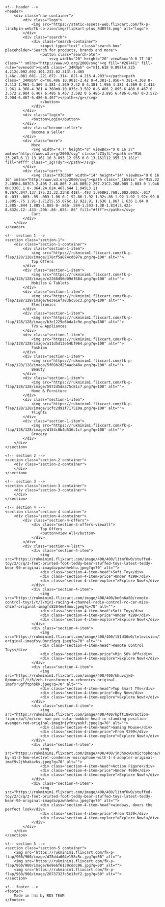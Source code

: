 
<!DOCTYPE html>
<html lang="en">
<head>
    <meta charset="UTF-8">
    <meta http-equiv="X-UA-Compatible" content="IE=edge">
    <meta name="viewport" content="width=device-width, initial-scale=1.0">
    <title>RDS TEAM </title>
    <link rel="shortcut icon" href="https://static-assets-web.flixcart.com/www/promos/new/20150528-140547-favicon-retina.ico" type="image/x-icon">
    <link rel="stylesheet" href="style.css">
</head>
<body>

    <!-- header -->
    <header>
        <div class="nav-container">
            <div class="logo">
                <img src="https://static-assets-web.flixcart.com/fk-p-linchpin-web/fk-cp-zion/img/flipkart-plus_8d85f4.png" alt="logo">
            </div>
            <div class="search">
                <div class="search-container">
                    <input type="text" class="search-box" placeholder="Search for products, brands and more">
                    <button class="search-btn">
                        <svg width="20" height="20" viewBox="0 0 17 18" class="" xmlns="http://www.w3.org/2000/svg"><g fill="#2874F1" fill-rule="evenodd"><path class="_34RNph" d="m11.618 9.897l4.225 4.212c.092.092.101.232.02.313l-1.465 1.46c-.081.081-.221.072-.314-.02l-4.216-4.203"></path><path class="_34RNph" d="m6.486 10.901c-2.42 0-4.381-1.956-4.381-4.368 0-2.413 1.961-4.369 4.381-4.369 2.42 0 4.381 1.956 4.381 4.369 0 2.413-1.961 4.368-4.381 4.368m0-10.835c-3.582 0-6.486 2.895-6.486 6.467 0 3.572 2.904 6.467 6.486 6.467 3.582 0 6.486-2.895 6.486-6.467 0-3.572-2.904-6.467-6.486-6.467"></path></g></svg>
                    </button>
                </div>
            </div>
            <div class="login">
                <button>Login</button>
            </div>
            <div class="become-seller">
                Become a Seller
            </div>
            <div class="more">
                More
                <svg width="4.7" height="8" viewBox="0 0 16 27" xmlns="http://www.w3.org/2000/svg" class="zZ3yfL"><path d="M16 23.207L6.11 13.161 16 3.093 12.955 0 0 13.161l12.955 13.161z" fill="#fff" class="_2gTTdy"></path></svg>
            </div>
            <div class="cart">
                <svg class="V3C5bO" width="14" height="14" viewBox="0 0 16 16" xmlns="http://www.w3.org/2000/svg"><path class="_1bS9ic" d="M15.32 2.405H4.887C3 2.405 2.46.805 2.46.805L2.257.21C2.208.085 2.083 0 1.946 0H.336C.1 0-.064.24.024.46l.644 1.945L3.11 9.767c.047.137.175.23.32.23h8.418l-.493 1.958H3.768l.002.003c-.017 0-.033-.003-.05-.003-1.06 0-1.92.86-1.92 1.92s.86 1.92 1.92 1.92c.99 0 1.805-.75 1.91-1.712l5.55.076c.12.922.91 1.636 1.867 1.636 1.04 0 1.885-.844 1.885-1.885 0-.866-.584-1.593-1.38-1.814l2.423-8.832c.12-.433-.206-.86-.655-.86" fill="#fff"></path></svg>
                Cart
            </div>
        </div>
    </header>

    <!-- section 1 -->
    <section class="section-1">
        <div class="section-1-container">
            <div class="section-1-item">
                <img src="https://rukminim1.flixcart.com/fk-p-flap/128/128/image/178cf5a874cd697a.png?q=100" alt="">
                Top Offers
            </div>
            <div class="section-1-item">
                <img src="https://rukminim1.flixcart.com/fk-p-flap/128/128/image/e2268d56d09df684.png?q=100" alt="">
                Mobiles & Tablets
            </div>
            <div class="section-1-item">
                <img src="https://rukminim1.flixcart.com/fk-p-flap/128/128/image/6e3e1efa83bc56c3.png?q=100" alt="">
                Electronics
            </div>
            <div class="section-1-item">
                <img src="https://rukminim1.flixcart.com/fk-p-flap/128/128/image/b3e1225e6bda1c9e.png?q=100" alt="">
                TVs & Appliances
            </div>
            <div class="section-1-item">
                <img src="https://rukminim1.flixcart.com/fk-p-flap/128/128/image/a11d5d13e54bf964.png?q=100" alt="">
                Fashion
            </div>
            <div class="section-1-item">
                <img src="https://rukminim1.flixcart.com/fk-p-flap/128/128/image/5f09b2d254acb48a.png?q=100" alt="">
                Beauty
            </div>
            <div class="section-1-item">
                <img src="https://rukminim1.flixcart.com/fk-p-flap/128/128/image/5972d5da375c81c7.png?q=100" alt="">
                Home & Furniture
            </div>
            <div class="section-1-item">
                <img src="https://rukminim1.flixcart.com/fk-p-flap/128/128/image/1cfc2d91f717510a.png?q=100" alt="">
                Flights
            </div>
            <div class="section-1-item">
                <img src="https://rukminim1.flixcart.com/fk-p-flap/128/128/image/d154c0b4d536c1cf.png?q=100" alt="">
                Grocery
            </div>
        </div>
    </section>

    <!-- section 2 -->
    <section class="section-2 container">
        <div class="section-2-container">
        </div>
    </section>

    <!-- section 3 -->
    <section class="section-3 container">
        <div class="section-3-container">
        </div>
    </section>

    <!-- section 4 -->
    <section class="section-4 container">
        <div class="section-4-container">
            <div class="section-4-offers">
                <div class="section-4-offers-viewall">
                    Top Offers
                    <button>View All</button>
                </div>
            </div>
            <div class="section-4-list">
                <div class="section-4-item">
                    <img src="https://rukminim1.flixcart.com/image/400/400/l1tmf0w0/stuffed-toy/2/c/q/3-feet-printed-foot-teddy-bear-stuffed-toys-latest-teddy-bear-90-original-imagdazpzwhhvkhu.jpeg?q=70" alt="">
                    <div class="section-4-item-head">Soft Toy</div>
                    <div class="section-4-item-price">Under ₹299</div>
                    <div class="section-4-item-explore">Explore Now!</div>
                </div>
                <div class="section-4-item">
                    <img src="https://rukminim1.flixcart.com/image/400/400/kn0n6a80/remote-control-toy/i/t/l/mini-racing-4-channel-radio-control-rc-car-miss-chief-original-imagfs8264ewfmnw.jpeg?q=70" alt="">
                    <div class="section-4-item-head">Soft Toy</div>
                    <div class="section-4-item-price">Under ₹299</div>
                    <div class="section-4-item-explore">Explore Now!</div>
                </div>
                <div class="section-4-item">
                    <img src="https://rukminim1.flixcart.com/image/400/400/l51d30w0/television/1/k/j/-original-imagfsyu8nrz5gzg.jpeg?q=70" alt="">
                    <div class="section-4-item-head">Remote Control Toys</div>
                    <div class="section-4-item-price">Min 50% Off</div>
                    <div class="section-4-item-explore">Explore Now!</div>
                </div>
                <div class="section-4-item">
                    <img src="https://rukminim1.flixcart.com/image/400/400/khuvxjk0-0/mouse/l/t/6/zeb-transformer-m-zebronics-original-imafxrugfftphbkk.jpeg?q=70" alt="">
                    <div class="section-4-item-head">Top Smart TVs</div>
                    <div class="section-4-item-price">Buy Now</div>
                    <div class="section-4-item-explore">Explore Now!</div>
                </div>
                <div class="section-4-item">
                    <img src="https://rukminim1.flixcart.com/image/400/400/kpft18w0/action-figure/w/l/m/iron-man-pvc-solar-bobble-head-in-standing-position-avenger-red-original-imag3njyfnkyaskf.jpeg?q=70" alt="">
                    <div class="section-4-item-head">Gaming Mouse</div>
                    <div class="section-4-item-price">From ₹299</div>
                    <div class="section-4-item-explore">Explore Now!</div>
                </div>
                <div class="section-4-item">
                    <img src="https://rukminim1.flixcart.com/image/400/400/jn3hocw0/microphone/d/c/e/boya-by-m1-3-5mm-electret-condenser-microphone-with-1-4-adapter-original-imaf9v2jhhakavks.jpeg?q=70" alt="">
                    <div class="section-4-item-head">Action Figure</div>
                    <div class="section-4-item-price">Under ₹699</div>
                    <div class="section-4-item-explore">Explore Now!</div>
                </div>
                <div class="section-4-item">
                    <img src="https://rukminim1.flixcart.com/image/400/400/l1tmf0w0/stuffed-toy/2/c/q/3-feet-printed-foot-teddy-bear-stuffed-toys-latest-teddy-bear-90-original-imagdazpzwhhvkhu.jpeg?q=70" alt="">
                    <div class="section-4-item-head">windows, doors the perfect look</div>
                    <div class="section-4-item-price">From ₹229</div>
                    <div class="section-4-item-explore">Explore Now!</div>
                </div>
            </div>
        </div>
    </section>
    
    <!-- section 5 -->
    <section class="section-5 container">
        <img src="https://rukminim1.flixcart.com/fk-p-flap/960/960/image/d78dda604e158c5c.jpg?q=50" alt="">
        <img src="https://rukminim1.flixcart.com/fk-p-flap/960/960/image/6e9e6f6130cddc96.jpg?q=50" alt="">
        <img src="https://rukminim1.flixcart.com/fk-p-flap/960/960/image/2073732fc5e1fef2.jpg?q=50" alt="">
    </section>

    <!-- footer -->
    <footer>
        Made in 🇮🇳 by RDS TEAM
    </footer>

</body>
</html>
